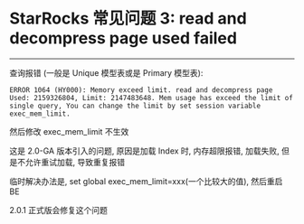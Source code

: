 # StarRocks 常见问题 3: read and decompress page used failed

---

查询报错 (一般是 Unique 模型表或是 Primary 模型表):

```
ERROR 1064 (HY000): Memory exceed limit. read and decompress page Used: 2159326804, Limit: 2147483648. Mem usage has exceed the limit of single query, You can change the limit by set session variable exec_mem_limit.
```

然后修改 exec_mem_limit 不生效

这是 2.0-GA 版本引入的问题, 原因是加载 Index 时, 内存超限报错, 加载失败, 但是不允许重试加载, 导致重复报错

临时解决办法是, set global exec_mem_limit=xxx(一个比较大的值), 然后重启 BE

2.0.1 正式版会修复这个问题
